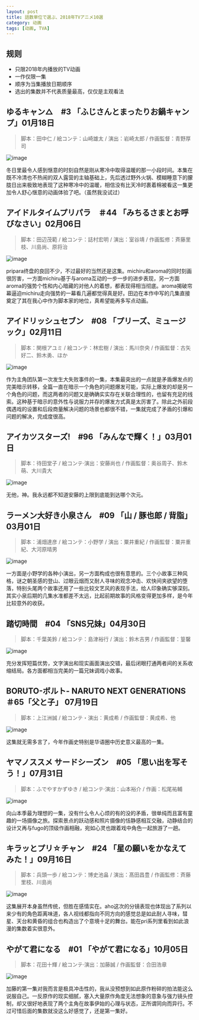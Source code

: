 ```yaml
---
layout: post
title: 話数単位で選ぶ、2018年TVアニメ10選
category: 动画
tags: [动画, TVA]
---
```


## 规则
* 只限2018年内播放的TV动画
* 一作仅限一集
* 顺序为当集播放日期顺序
* 选出的集数并不代表质量最高，仅仅是主观看法

## ゆるキャン△　#3 「ふじさんとまったりお鍋キャンプ」01月18日
> 脚本：田中仁 / 絵コンテ：山崎雄太 / 演出：岩崎太郎 / 作画監督：青野厚司

![image](https://wx4.sinaimg.cn/large/97de980agy1fxn0imrulrj216m0nxnpd.jpg)

冬日里最令人感到惬意的时刻自然是刚从寒冷中取得温暖的那一小段时间。本集在既不冷清也不热闹的双人露营的主轴基础上，先后透过野外火锅、模糊睡意下的朦胧日出来极致地表现了这种寒冷中的温暖，相信没有比天冷时裹着棉被看这一集更加令人舒心惬意的动画体验了吧。（虽然我没试过）

## アイドルタイムプリパラ　＃44 「みちるさまとお呼びなさい」02月06日
> 脚本：田辺茂範 / 絵コンテ：誌村宏明 / 演出：室谷靖 / 作画監修：斉藤里枝、川島尚、原将治

![image](https://ws3.sinaimg.cn/large/97de980agy1fxmzxqfd0kj216j0nx4qp.jpg)

pripara终盘的良回不少，不过最好的当然还是这集。michiru和aroma的同时刻画很厉害，一方面michiru基于与aroma互动的一步一步的进步表现，另一方面aroma的强势个性和内心暗藏的对他人的着想，都表现得相当彻底。aroma揭破帘幕逼迫michiru走向强势的一幕看几遍都觉得真是好。田边在本作中写的几集直接奠定了其在我心中作为脚本家的地位，真希望能再多写点动画。

## アイドリッシュセブン　#08 「プリーズ、ミュージック」02月11日
> 脚本：関根アユミ / 絵コンテ：林宏樹 / 演出：馬川奈央 / 作画監督：古矢好二、鈴木勇、ほか

![image](https://wx2.sinaimg.cn/large/97de980agy1fxn173fxk8j216k0nzb29.jpg)

作为主角团队第一次发生大失败事件的一集，本集最突出的一点就是矛盾爆发点的完美暗示转移，全篇一直在暗示一个角色的问题爆发可能，实际上爆发的却是另一个角色的问题，而这两者的问题又是确确实实存在关联合理性的，也留有充足的线索。这种基于暗示的意外性与说服力并存的爆发方式真是太厉害了。除此之外前段偶遇戏的设置和后段商量解决问题的场景也都很不错，一集就完成了矛盾的引爆和问题的解决，完成度很高。

## アイカツスターズ!　#96 「みんなで輝く！」03月01日
> 脚本：待田堂子 / 絵コンテ·演出：安藤尚也 / 作画監督：奥谷周子、鈴木萌、大川貴大

![image](https://ws4.sinaimg.cn/large/97de980agy1fyfwleaxbdj216l0nvb29.jpg)

无他，神。我永远都不知道安藤的上限到底能到达哪个次元。

## ラーメン大好き小泉さん　#09 「山 / 豚也郎 / 背脂」03月01日
> 脚本：浦畑達彦 / 絵コンテ：小野学 / 演出：粟井重紀 / 作画監督：粟井重紀、大河原晴男

![image](https://wx2.sinaimg.cn/large/97de980agy1fyfuxddhavj216k0nyu0x.jpg)

一方面是小野学的各种小演出，另一方面构成也很有意思的。三个小故事三种风格，谜之朝圣感的登山、过眼云烟而又耐人寻味的观念冲击、欢快间夹欲望的堕落，特别头尾两个故事还用了一些比较文艺风的表现手法，给人印象确实够深刻。其实小泉后期的几集水准都差不太远，比起前期故事的风格变得更加多样，是今年比较意外的收获。

## 踏切時間　#04 「SNS兄妹」04月30日
> 脚本：千葉美鈴 / 絵コンテ：島津裕行 / 演出：鈴木吉男 / 作画監督：篁馨

![image](https://wx3.sinaimg.cn/large/97de980agy1fybbaiugpmj216n0nzqv5.jpg)

充分发挥短篇优势，文字演出和现实画面演出交错，最后闭眼打通两者间的关系收缩结局。各方面都相当完美的一篇兄妹调戏小故事。

## BORUTO-ボルト- NARUTO NEXT GENERATIONS ＃65「父と子」 07月19日
> 脚本：上江洲誠 / 絵コンテ・演出：黄成希 / 作画監督：黄成希、他

![image](https://wx4.sinaimg.cn/large/97de980agy1fy7kbbdkzsj216l0nwhdt.jpg)

这集就无需多言了，今年作画史特别是华语圈中历史意义最高的一集。

## ヤマノススメ サードシーズン　#05 「思い出を写そう！」07月31日
> 脚本：ふでやすかずゆき / 絵コンテ·演出：山本裕介 / 作画：松尾祐輔

![image](https://ws2.sinaimg.cn/large/97de980agy1fyb1ynctbuj216k0ny4qq.jpg)

向山本季最为理想的一集，没有什么令人心烦的有的没的矛盾，很单纯而且富有童趣的一场摄像之旅。探索景点的跃动感和照片摄像的恬静感相互交融，动静结合的设计又再与fugo的顶级作画相融，宛如心灵也跟着戏中角色一起旅游了一趟。

## キラッとプリ☆チャン　#24 「星の願いをかなえてみた！」09月16日
> 脚本：兵頭一歩 / 絵コンテ：博史池畠 / 演出：髙田昌豊 / 作画監修：斉藤里枝、川島尚

![image](https://wx2.sinaimg.cn/large/97de980agy1fy7jsgdznqj216m0nzkjl.jpg)

这集展开本身虽然传统，但胜在感情实在。aho这次的分镜表现也体现出了系列以来少有的角色距离味道，各人视线都指向不同方向的感觉总是如此耐人寻味，彗星、天台和黄昏的组合也构造出了个意境十足的舞台。能在pri系列里看到如此浪漫的集数着实很意外。

## やがて君になる　#01 「やがて君になる」10月05日
> 脚本：花田十輝 / 絵コンテ·演出：加藤誠 / 作画監督：合田浩章

![image](https://ws3.sinaimg.cn/large/97de980agy1fxn1qmgpobj216j0o0x6p.jpg)

加藤的第一集对我而言是极具冲击性的，我从没预想到如此原作粉碎的拍法能这么说服自己。一反原作的现实细腻，塞入大量原作角度无法想象的意象与强力镜头控制，却又很好地表现了两个主角在故事伊始的心理与状态，正所谓同向而异行。不过可惜后面的集数就没这么好感觉了，还是第一集好。
